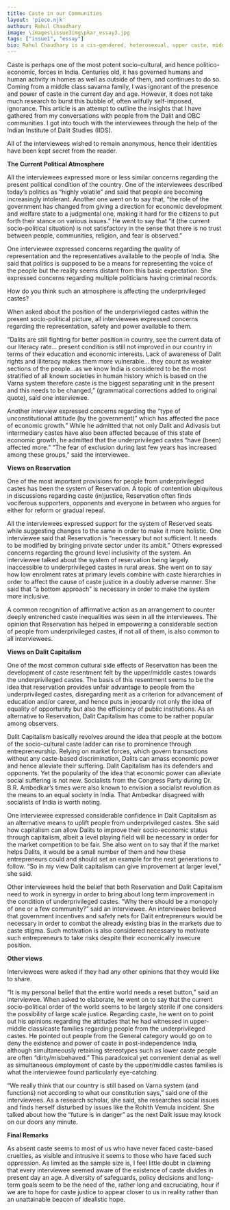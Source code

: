 ```yaml
---
title: Caste in our Communities
layout: 'piece.njk'
authour: Rahul Chaudhary
image: \images\issue3img\pkar_essay3.jpg
tags: ["issue1", "essay"]
bio: Rahul Chaudhary is a cis-gendered, heterosexual, upper caste, middle class male who has had privilege fed to him for lunch since the past 20 years or so. Yet, by some fortunate accident, he happened to develop some amount of basic human decency needed to look beyond his, um, “issues.” Here is an article spawned by his privilege-guilty mind.
---
```

Caste is perhaps one of the most potent socio-cultural, and hence politico-economic, forces in India. Centuries old, it has governed humans and human activity in homes as well as outside of them, and continues to do so. Coming from a middle class savarna family, I was ignorant of the presence and power of caste in the current day and age. However, it does not take much research to burst this bubble of, often wilfully self-imposed, ignorance. This article is an attempt to outline the insights that I have gathered from my conversations with people from the Dalit and OBC communities. I got into touch with the interviewees through the help of the Indian Institute of Dalit Studies (IIDS).

All of the interviewees wished to remain anonymous, hence their identities have been kept secret from the reader.

**The Current Political Atmosphere**

All the interviewees expressed more or less similar concerns regarding the present political condition of the country. One of the interviewees described today’s politics as “highly volatile” and said that people are becoming increasingly intolerant. Another one went on to say that, “the role of the government has changed from giving a direction for economic development and welfare state to a judgmental one, making it hard for the citizens to put forth their stance on various issues.” He went to say that “it (the current socio-political situation) is not satisfactory in the sense that there is no trust between people, communities, religion, and fear is observed.”

One interviewee expressed concerns regarding the quality of representation and the representatives available to the people of India. She said that politics is supposed to be a means for representing the voice of the people but the reality seems distant from this basic expectation. She expressed concerns regarding multiple politicians having criminal records.

How do you think such an atmosphere is affecting the underprivileged castes?

When asked about the position of the underprivileged castes within the present socio-political picture, all interviewees expressed concerns regarding the representation, safety and power available to them.

“Dalits are still fighting for better position in country, see the current data of our literacy rate… present condition is still not improved in our country in terms of their education and economic interests. Lack of awareness of Dalit rights and illiteracy makes them more vulnerable… they count as weaker sections of the people…as we know India is considered to be the most stratified of all known societies in human history which is based on the Varna system therefore caste is the biggest separating unit in the present and this needs to be changed,” (grammatical corrections added to original quote), said one interviewee.

Another interview expressed concerns regarding the “type of unconstitutional attitude (by the government)” which has affected the pace of economic growth.” While he admitted that not only Dalit and Adivasis but intermediary castes have also been affected because of this state of economic growth, he admitted that the underprivileged castes “have (been) affected more.” “The fear of exclusion during last few years has increased among these groups,” said the interviewee.

**Views on Reservation**

One of the most important provisions for people from underprivileged castes has been the system of Reservation. A topic of contention ubiquitous in discussions regarding caste (in)justice, Reservation often finds vociferous supporters, opponents and everyone in between who argues for either for reform or gradual repeal.

All the interviewees expressed support for the system of Reserved seats while suggesting changes to the same in order to make it more holistic. One interviewee said that Reservation is “necessary but not sufficient. It needs to be modified by bringing private sector under its ambit.” Others expressed concerns regarding the ground level inclusivity of the system. An interviewee talked about the system of reservation being largely inaccessible to underprivileged castes in rural areas. She went on to say how low enrolment rates at primary levels combine with caste hierarchies in order to affect the cause of caste justice in a doubly adverse manner. She said that “a bottom approach” is necessary in order to make the system more inclusive.

A common recognition of affirmative action as an arrangement to counter deeply entrenched caste inequalities was seen in all the interviewees. The opinion that Reservation has helped in empowering a considerable section of people from underprivileged castes, if not all of them, is also common to all interviewees.

**Views on Dalit Capitalism**

One of the most common cultural side effects of Reservation has been the development of caste resentment felt by the upper/middle castes towards the underprivileged castes. The basis of this resentment seems to be the idea that reservation provides unfair advantage to people from the underprivileged castes, disregarding merit as a criterion for advancement of education and/or career, and hence puts in jeopardy not only the idea of equality of opportunity but also the efficiency of public institutions. As an alternative to Reservation, Dalit Capitalism has come to be rather popular among observers.

Dalit Capitalism basically revolves around the idea that people at the bottom of the socio-cultural caste ladder can rise to prominence through entrepreneurship. Relying on market forces, which govern transactions without any caste-based discrimination, Dalits can amass economic power and hence alleviate their suffering. Dalit Capitalism has its defenders and opponents. Yet the popularity of the idea that economic power can alleviate social suffering is not new. Socialists from the Congress Party during Dr. B.R. Ambedkar’s times were also known to envision a socialist revolution as the means to an equal society in India. That Ambedkar disagreed with socialists of India is worth noting.

One interviewee expressed considerable confidence in Dalit Capitalism as an alternative means to uplift people from underprivileged castes. She said how capitalism can allow Dalits to improve their socio-economic status through capitalism, albeit a level playing field will be necessary in order for the market competition to be fair. She also went on to say that if the market helps Dalits, it would be a small number of them and how these entrepreneurs could and should set an example for the next generations to follow. “So in my view Dalit capitalism can give improvement at larger level,” she said.

Other interviewees held the belief that both Reservation and Dalit Capitalism need to work in synergy in order to bring about long term improvement in the condition of underprivileged castes. “Why there should be a monopoly of one or a few community?” said an interviewee. An interviewee believed that government incentives and safety nets for Dalit entrepreneurs would be necessary in order to combat the already existing bias in the markets due to caste stigma. Such motivation is also considered necessary to motivate such entrepreneurs to take risks despite their economically insecure position.

**Other views**

Interviewees were asked if they had any other opinions that they would like to share.

“It is my personal belief that the entire world needs a reset button,” said an interviewee. When asked to elaborate, he went on to say that the current socio-political order of the world seems to be largely sterile if one considers the possibility of large scale justice. Regarding caste, he went on to point out his opinions regarding the attitudes that he had witnessed in upper-middle class/caste families regarding people from the underprivileged castes. He pointed out people from the General category would go on to deny the existence and power of caste in post-independence India, although simultaneously retaining stereotypes such as lower caste people are often “dirty/misbehaved.” This paradoxical yet convenient denial as well as simultaneous employment of caste by the upper/middle castes families is what the interviewee found particularly eye-catching.

“We really think that our country is still based on Varna system (and functions) not according to what our constitution says,” said one of the interviewees. As a research scholar, she said, she researches social issues and finds herself disturbed by issues like the Rohith Vemula incident. She talked about how the “future is in danger” as the next Dalit issue may knock on our doors any minute.

**Final Remarks**

As absent caste seems to most of us who have never faced caste-based cruelties, as visible and intrusive it seems to those who have faced such oppression. As limited as the sample size is, I feel little doubt in claiming that every interviewee seemed aware of the existence of caste divides in present day an age. A diversity of safeguards, policy decisions and long-term goals seem to be the need of the, rather long and excruciating, hour if we are to hope for caste justice to appear closer to us in reality rather than an unattainable beacon of idealistic hope.